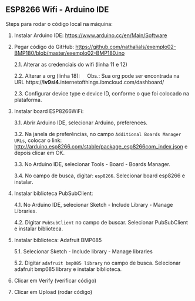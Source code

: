 ## ESP8266 Wifi - Arduino IDE



Steps para rodar o código local na máquina:

1. Instalar Arduino IDE:
https://www.arduino.cc/en/Main/Software

2. Pegar código do GitHub:
https://github.com/nathalials/exemplo02-BMP180/blob/master/exemplo02-BMP180.ino

    2.1.  Alterar as credenciais do wifi (linha 11 e 12)

    2.2.  Alterar a org (linha 18):
        Obs.: Sua org pode ser encontrada na URL https://**iv9si4**.internetofthings.ibmcloud.com/dashboard/

    2.3. Configurar device type e device ID, conforme o que foi colocado na plataforma.


3. Instalar board ESP8266WiFi:

    3.1. Abrir Arduino IDE, selecionar Arduino, preferences.
    
    3.2. Na janela de preferências, no campo `Additional Boards Manager URLs`, colocar o link: http://arduino.esp8266.com/stable/package_esp8266com_index.json  e depois clicar em OK.

    3.3. No Arduino IDE, selecionar Tools - Board - Boards Manager.
        
    3.4. No campo de busca, digitar: `esp8266`. Selecionar board esp8266 e instalar.
        
4. Instalar biblioteca PubSubClient:
        
    4.1. No Arduino IDE, selecionar Sketch - Include Library - Manage Libraries.
        
    4.2. Digitar `PubSubClient` no campo de buscar. Selecionar PubSubClient e instalar biblioteca.

5. Instalar biblioteca: Adafruit BMP085

    5.1. Selecionar Sketch - Include library - Manage libraries
    
    5.2. Digitar `adafruit bmp085 library` no campo de busca. Selecionar adafruit bmp085 library e instalar biblioteca.
 
 6. Clicar em Verify (verificar código)
 
 7. Clicar em Upload (rodar código)
